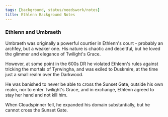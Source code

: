```yaml
---
tags: [background, status/needswork/notes]
title: Ethlenn Background Notes
---
```



### Ethlenn and Umbraeth

Umbraeth was originally a powerful courtier in Ethlenn's court - probably an archfey, but a weaker one. His nature is chaotic and deceitful, but he loved the glimmer and elegance of Twilight's Grace.

However, at some point in the 600s DR he violated Ethlenn's rules against tricking the mortals of Tyrwingha, and was exiled to Duskmire, at the time just a small realm over the Darkwood.

He was banished to never be able to cross the Sunset Gate, outside his own realm, nor to enter Twilight's Grace, and in exchange, Ethlenn agreed to stay her hand and not kill him.

When Cloudspinner fell, he expanded his domain substantially, but he cannot cross the Sunset Gate.